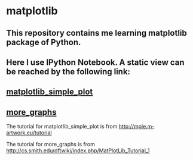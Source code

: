 matplotlib
==========

This repository contains me learning matplotlib package of Python.
---

Here I use IPython Notebook. A static view can be reached by the following link:
---
[matplotlib_simple_plot](http://nbviewer.ipython.org/github/joemliang/matplotlib_learn/blob/master/matplotlib_simple_plot.ipynb)
---
[more_graphs](http://nbviewer.ipython.org/github/joemliang/matplotlib_learn/blob/master/more_graphs.ipynb)
---



The tutorial for matplotlib_simple_plot is from http://mple.m-artwork.eu/tutorial

The tutorial for more_graphs is from http://cs.smith.edu/dftwiki/index.php/MatPlotLib_Tutorial_1
